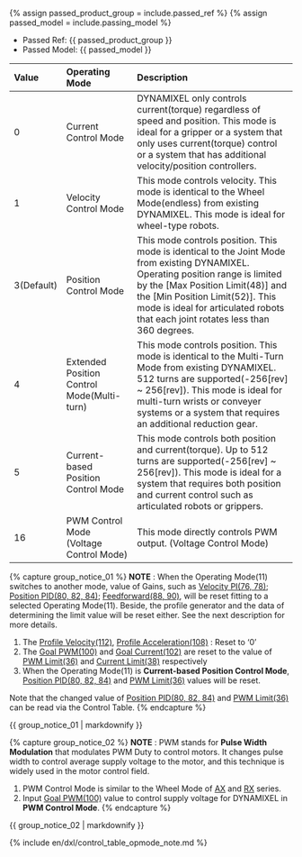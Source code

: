 {% assign passed_product_group = include.passed_ref %}
{% assign passed_model = include.passing_model %}

- Passed Ref: {{ passed_product_group }}
- Passed Model: {{ passed_model }}


| Value      | Operating Mode                             | Description                                                                                                                                                                                                                                                                                   |
|:-----------|:-------------------------------------------|:----------------------------------------------------------------------------------------------------------------------------------------------------------------------------------------------------------------------------------------------------------------------------------------------|
| 0          | Current Control Mode                       | DYNAMIXEL only controls current(torque) regardless of speed and position. This mode is ideal for a gripper or a system that only uses current(torque) control or a system that has additional velocity/position controllers.                                                                  |
| 1          | Velocity Control Mode                      | This mode controls velocity. This mode is identical to the Wheel Mode(endless) from existing DYNAMIXEL. This mode is ideal for wheel-type robots.                                                                                                                                             |
| 3(Default) | Position Control Mode                      | This mode controls position. This mode is identical to the Joint Mode from existing DYNAMIXEL. Operating position range is limited by the [Max Position Limit(48)] and the [Min Position Limit(52)]. This mode is ideal for articulated robots that each joint rotates less than 360 degrees. |
| 4          | Extended Position Control Mode(Multi-turn) | This mode controls position. This mode is identical to the Multi-Turn Mode from existing DYNAMIXEL. 512 turns are supported(-256[rev] ~ 256[rev]). This mode is ideal for multi-turn wrists or conveyer systems or a system that requires an additional reduction gear.                       |
| 5          | Current-based Position Control Mode        | This mode controls both position and current(torque). Up to 512 turns are supported(-256[rev] ~ 256[rev]). This mode is ideal for a system that requires both position and current control such as articulated robots or grippers.                                                            |
| 16         | PWM Control Mode  (Voltage Control Mode)   | This mode directly controls PWM output. (Voltage Control Mode)                                                                                                                                                                                                                                |

{% capture group_notice_01 %}
**NOTE** : When the Operating Mode(11) switches to another mode, value of Gains, such as [Velocity PI(76, 78)](#velocity-pi-gain76-78); [Position PID(80, 82, 84)](#position-pid-gain80-82-84); [Feedforward(88, 90)](#position-pid-gain80-82-84), will be reset fitting to a selected Operating Mode(11). Beside, the profile generator and the data of determining the limit value will be reset either. See the next description for more details.

1. The [Profile Velocity(112)](#profile-velocity112), [Profile Acceleration(108)](#profile-acceleration108) : Reset to ‘0’
2. The [Goal PWM(100)](#goal-pwm100) and [Goal Current(102)](#goal-current102) are reset to the value of [PWM Limit(36)](#pwm-limit36) and [Current Limit(38)](#current-limit38) respectively
3. When the Operating Mode(11) is **Current-based Position Control Mode**, [Position PID(80, 82, 84)](#position-pid-gain80-82-84) and [PWM Limit(36)](#pwm-limit36) values will be reset.

Note that the changed value of [Position PID(80, 82, 84)](#position-pid-gain80-82-84) and [PWM Limit(36)](#pwm-limit36) can be read via the Control Table.
{% endcapture %}
<div class="notice">{{ group_notice_01 | markdownify }}</div>

{% capture group_notice_02 %}
**NOTE** : PWM stands for **Pulse Width Modulation** that modulates PWM Duty to control motors. It changes pulse width to control average supply voltage to the motor, and this technique is widely used in the motor control field.
1. PWM Control Mode is similar to the Wheel Mode of [AX](/docs/en/dxl/ax/ax-12w/#cw-compliance-margin) and [RX](/docs/en/dxl/rx/rx-10/#moving-speed-32) series.
2. Input [Goal PWM(100)](#goal-pwm) value to control supply voltage for DYNAMIXEL in **PWM Control Mode**.
{% endcapture %}
<div class="notice">{{ group_notice_02 | markdownify }}</div>

{% include en/dxl/control_table_opmode_note.md %}
